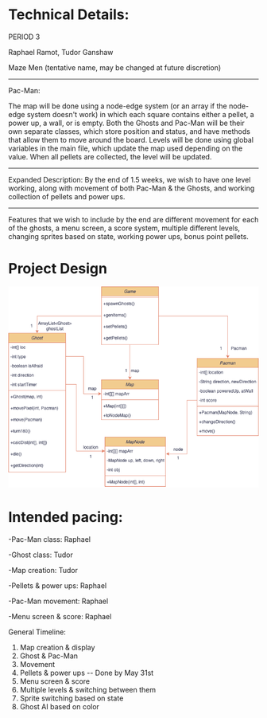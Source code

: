 
# Technical Details:


PERIOD 3

Raphael Ramot, Tudor Ganshaw

Maze Men (tentative name, may be changed at future discretion)

---------------------------

Pac-Man:

The map will be done using a node-edge system (or an array if the node-edge system doesn't work) in which each square contains either a pellet, a power up, a wall, or is empty. Both the Ghosts and Pac-Man will be their own separate classes, which store position and status, and have methods that allow them to move around the board. Levels will be done using global variables in the main file, which update the map used depending on the value. When all pellets are collected, the level will be updated.

------
   Expanded Description:
        By the end of 1.5 weeks, we wish to have one level working, along with movement of both Pac-Man & the Ghosts, and working collection of pellets and power ups.

------
   Features that we wish to include by the end are different movement for each of the ghosts, a menu screen, a score system, multiple different levels, changing sprites based on state, working power ups, bonus point pellets.


# Project Design

![Entire UML Diagram](finalUML.png?raw=true "Entire UML Diagram")


# Intended pacing:


-Pac-Man class: Raphael

-Ghost class: Tudor

-Map creation: Tudor

-Pellets & power ups: Raphael

-Pac-Man movement: Raphael

-Menu screen & score: Raphael


General Timeline:
1. Map creation & display
2. Ghost & Pac-Man
3. Movement
4. Pellets & power ups -- Done by May 31st
5. Menu screen & score
6. Multiple levels & switching between them
7. Sprite switching based on state
8. Ghost AI based on color
